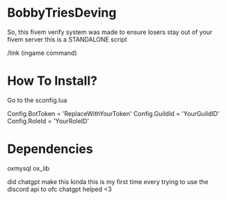 # BobbyTriesDeving


So, this fivem verify system was made to ensure losers stay out of your fivem server this is a STANDALONE script

/link (ingame command)

# How To Install?

Go to the sconfig.lua

Config.BotToken = 'ReplaceWithYourToken'
Config.GuildId = 'YourGuildID'
Config.RoleId = 'YourRoleID'



 
 
# Dependencies 
oxmysql
ox_lib


 
 
 did chatgpt make this kinda this is my first time every trying to use the discord api to ofc chatgpt helped <3
